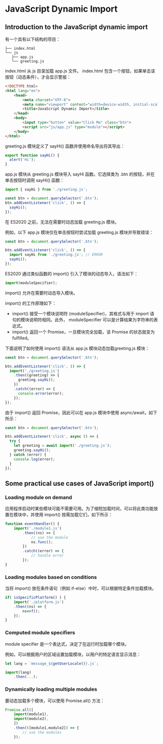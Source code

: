 # JavaScript Dynamic Import

## Introduction to the JavaScript dynamic import

有一个具有以下结构的项目：

```
├── index.html
└── js
   ├── app.js
   └── greeting.js
```

index.html 从 js 目录加载 app.js 文件。 index.html 包含一个按钮，如果单击该按钮（动态条件），才会显示警报：

```html
<!DOCTYPE html>
<html lang="en">
    <head>
        <meta charset="UTF-8">
        <meta name="viewport" content="width=device-width, initial-scale=1.0">
        <title>JavaScript Dynamic Import</title>
    </head>
    <body>
        <input type="button" value="Click Me" class="btn">
        <script src="js/app.js" type="module"></script>
    </body>
</html>
```

greeting.js 模块定义了 sayHi() 函数并使用命名导出将其导出：

```js
export function sayHi() {
  alert('Hi');
}
```

app.js 模块从 greeting.js 模块导入 sayHi 函数。它选择类为 .btn 的按钮，并在单击按钮时调用 sayHi() 函数：

```js
import { sayHi } from './greeting.js';

const btn = document.querySelector('.btn');
btn.addEventListener('click', () => {
  sayHi();
});
```

在 ES2020 之前，无法在需要时动态加载 greeting.js 模块。

例如，以下 app.js 模块仅在单击按钮时尝试加载 greeting.js 模块并导致错误：

```js
const btn = document.querySelector('.btn');

btn.addEventListener('click', () => {
  import sayHi from './greeting.js'; // ERROR
  sayHi();
});
```

ES2020 通过类似函数的 import() 引入了模块的动态导入，语法如下：

```js
import(moduleSpecifier);
```

import() 允许在需要时动态导入模块。

import() 的工作原理如下：

- import() 接受一个模块说明符 (moduleSpecifier)，其格式与用于 import 语句的模块说明符相同。此外， moduleSpecifier 可以是计算结果为字符串的表达式。
- import() 返回一个 Promise，一旦模块完全加载，该 Promise 的状态就变为 fulfilled。

下面说明了如何使用 import() 语法从 app.js 模块动态加载greeting.js 模块：

```js
const btn = document.querySelector('.btn');

btn.addEventListener('click', () => {
  import('./greeting.js')
    .then((greeting) => {
      greeting.sayHi();
    })
    .catch((error) => {
      console.error(error);
    });
});
```

由于 import() 返回 Promise，因此可以在 app.js 模块中使用 async/await，如下所示：

```js
const btn = document.querySelector('.btn');

btn.addEventListener('click', async () => {
  try {
    let greeting = await import('./greeting.js');
    greeting.sayHi();
  } catch (error) {
    console.log(error);
  }
});
```

## Some practical use cases of JavaScript import()

### Loading module on demand

应用程序启动时某些模块可能不需要可用。为了缩短加载时间，可以将此类功能放置在模块中，并使用 import() 按需加载它们，如下所示：

```js
function eventHandler() {
    import('./module1.js')
        .then((ns) => {
            // use the module 
            ns.func();
        })
        .catch((error) => {
            // handle error
        });
}
```

### Loading modules based on conditions

当将 import() 放在条件语句（例如 if-else）中时，可以根据特定条件加载模块。

```js
if( isSpecificPlatform() ) {
    import('./platform.js')
    .then((ns) => {
        ns=>f();
    });
}
```

### Computed module specifiers

module specifier 是一个表达式，决定了在运行时加载哪个模块。

例如，可以根据用户的区域设置加载模块，以用户的特定语言显示消息：

```js
let lang = `message_${getUserLocale()}.js`;

import(lang)
    .then(...);
```

### Dynamically loading multiple modules

要动态加载多个模块，可以使用 Promise.all() 方法：

```js
Promise.all([
    import(module1), 
    import(module2),
    ])
    .then(([module1,module2]) => {
        // use the modules
    });
```